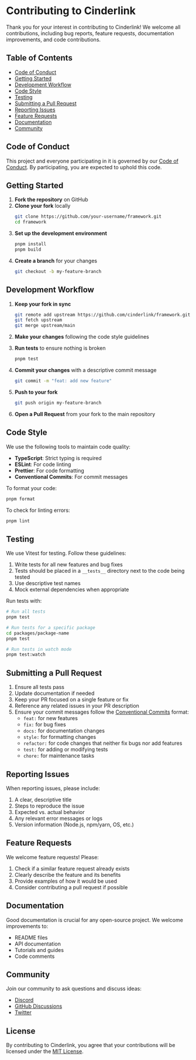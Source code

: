 # Contributing to Cinderlink

Thank you for your interest in contributing to Cinderlink! We welcome all contributions, including bug reports, feature requests, documentation improvements, and code contributions.

## Table of Contents

- [Code of Conduct](#code-of-conduct)
- [Getting Started](#getting-started)
- [Development Workflow](#development-workflow)
- [Code Style](#code-style)
- [Testing](#testing)
- [Submitting a Pull Request](#submitting-a-pull-request)
- [Reporting Issues](#reporting-issues)
- [Feature Requests](#feature-requests)
- [Documentation](#documentation)
- [Community](#community)

## Code of Conduct

This project and everyone participating in it is governed by our [Code of Conduct](CODE_OF_CONDUCT.md). By participating, you are expected to uphold this code.

## Getting Started

1. **Fork the repository** on GitHub
2. **Clone your fork** locally
   ```bash
   git clone https://github.com/your-username/framework.git
   cd framework
   ```
3. **Set up the development environment**
   ```bash
   pnpm install
   pnpm build
   ```
4. **Create a branch** for your changes
   ```bash
   git checkout -b my-feature-branch
   ```

## Development Workflow

1. **Keep your fork in sync**
   ```bash
   git remote add upstream https://github.com/cinderlink/framework.git
   git fetch upstream
   git merge upstream/main
   ```

2. **Make your changes** following the code style guidelines

3. **Run tests** to ensure nothing is broken
   ```bash
   pnpm test
   ```

4. **Commit your changes** with a descriptive commit message
   ```bash
   git commit -m "feat: add new feature"
   ```

5. **Push to your fork**
   ```bash
   git push origin my-feature-branch
   ```

6. **Open a Pull Request** from your fork to the main repository

## Code Style

We use the following tools to maintain code quality:

- **TypeScript**: Strict typing is required
- **ESLint**: For code linting
- **Prettier**: For code formatting
- **Conventional Commits**: For commit messages

To format your code:
```bash
pnpm format
```

To check for linting errors:
```bash
pnpm lint
```

## Testing

We use Vitest for testing. Follow these guidelines:

1. Write tests for all new features and bug fixes
2. Tests should be placed in a `__tests__` directory next to the code being tested
3. Use descriptive test names
4. Mock external dependencies when appropriate

Run tests with:
```bash
# Run all tests
pnpm test

# Run tests for a specific package
cd packages/package-name
pnpm test

# Run tests in watch mode
pnpm test:watch
```

## Submitting a Pull Request

1. Ensure all tests pass
2. Update documentation if needed
3. Keep your PR focused on a single feature or fix
4. Reference any related issues in your PR description
5. Ensure your commit messages follow the [Conventional Commits](https://www.conventionalcommits.org/) format:
   - `feat:` for new features
   - `fix:` for bug fixes
   - `docs:` for documentation changes
   - `style:` for formatting changes
   - `refactor:` for code changes that neither fix bugs nor add features
   - `test:` for adding or modifying tests
   - `chore:` for maintenance tasks

## Reporting Issues

When reporting issues, please include:

1. A clear, descriptive title
2. Steps to reproduce the issue
3. Expected vs. actual behavior
4. Any relevant error messages or logs
5. Version information (Node.js, npm/yarn, OS, etc.)

## Feature Requests

We welcome feature requests! Please:

1. Check if a similar feature request already exists
2. Clearly describe the feature and its benefits
3. Provide examples of how it would be used
4. Consider contributing a pull request if possible

## Documentation

Good documentation is crucial for any open-source project. We welcome improvements to:

- README files
- API documentation
- Tutorials and guides
- Code comments

## Community

Join our community to ask questions and discuss ideas:

- [Discord](https://discord.gg/your-invite-link)
- [GitHub Discussions](https://github.com/cinderlink/framework/discussions)
- [Twitter](https://twitter.com/cinderlink)

## License

By contributing to Cinderlink, you agree that your contributions will be licensed under the [MIT License](LICENSE).
